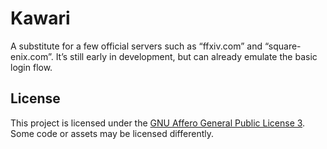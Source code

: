 # Kawari

A substitute for a few official servers such as “ffxiv.com” and “square-enix.com”. It’s still early in development, but can already emulate the basic login flow.

## License

This project is licensed under the [GNU Affero General Public License 3](LICENSE). Some code or assets may be licensed differently.
